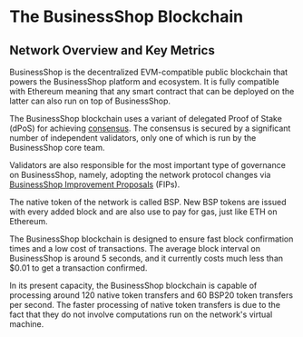 # The BusinessShop Blockchain

## Network Overview and Key Metrics

BusinessShop is the decentralized EVM-compatible public blockchain that powers the BusinessShop platform and ecosystem. It is fully compatible with Ethereum meaning that any smart contract that can be deployed on the latter can also run on top of BusinessShop.

The BusinessShop blockchain uses a variant of delegated Proof of Stake (dPoS) for achieving [consensus](https://docs.bspexplorer.com/general/fuse-network-blockchain/fuse-consensus). The consensus is secured by a significant number of independent validators, only one of which is run by the BusinessShop core team.

Validators are also responsible for the most important type of governance on BusinessShop, namely, adopting the network protocol changes via [BusinessShop Improvement Proposals](https://docs.bspexplorer.com/general/fips) (FIPs). 

The native token of the network is called BSP. New BSP tokens are issued with every added block and are also use to pay for gas, just like ETH on Ethereum. 

The BusinessShop blockchain is designed to ensure fast block confirmation times and a low cost of transactions. The average block interval on BusinessShop is around 5 seconds, and it currently costs much less than $0.01 to get a transaction confirmed.

In its present capacity, the BusinessShop blockchain is capable of processing around 120 native token transfers and 60 BSP20 token transfers per second. The faster processing of native token transfers is due to the fact that they do not involve computations run on the network's virtual machine. 

